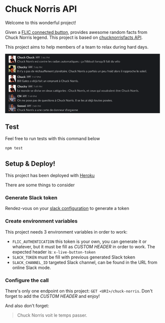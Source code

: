 # Chuck Norris API

Welcome to this wonderful project!

Given a [FLIC connected button](https://flic.io/), provides awesome random facts from Chuck Norris legend.
This project is based on [chucknorrisfacts API](http://chucknorrisfacts.fr/api/).

This project aims to help members of a team to relax during hard days.

![](./example/chuck-slack-example.png)

## Test

Feel free to run tests with this command below

```bash
npm test
```

## Setup & Deploy!

This project has been deployed with [Heroku](https://www.heroku.com/)

There are some things to consider

### Generate Slack token

Rendez-vous on your [slack configuration](https://slack.com/intl/en-gb/help/articles/215770388-Create-and-regenerate-API-tokens) to generate a token

### Create environment variables

This project needs 3 environment variables in order to work:

* `FLIC_AUTHENTICATION` this token is your own, you can generate it or whatever,
but it must be fill as _CUSTOM HEADER_ in order to work.
The expected header is: `x-live-button-token`
* `SLACK_TOKEN` must be fill with previous generated Slack token
* `SLACK_CHANNEL_ID` targeted Slack channel, can be found in the URL from online Slack mode.

### Configure the call

There's only one endpoint on this project: `GET <URI>/chuck-norris`.
Don't forget to add the _CUSTOM HEADER_ and enjoy!

And also don't forget:

> Chuck Norris voit le temps passer.
